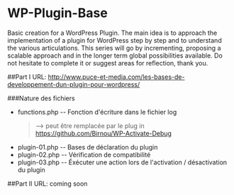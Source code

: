 # WP-Plugin-Base
Basic creation for a WordPress Plugin.
The main idea is to approach the implementation of a plugin for WordPress step by step and to understand the various articulations.
This series will go by incrementing, proposing a scalable approach and in the longer term global possibilities available.
Do not hesitate to complete it or suggest areas for reflection, thank you.

##Part I
URL: http://www.puce-et-media.com/les-bases-de-developpement-dun-plugin-pour-wordpress/

###Nature des fichiers
* functions.php -- Fonction d'écriture dans le fichier log
   > --> peut être remplacée par le plug in https://github.com/Birnou/WP-Activate-Debug
* plugin-01.php -- Bases de déclaration du plugin
* plugin-02.php -- Vérification de compatibilité
* plugin-03.php -- Éxécuter une action lors de l'activation / désactivation du plugin

##Part II
URL: coming soon
